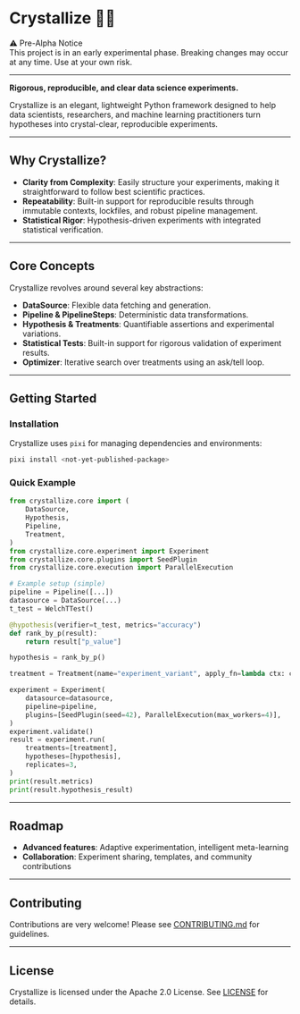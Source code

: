 # Crystallize 🧪✨

⚠️ Pre-Alpha Notice  
This project is in an early experimental phase. Breaking changes may occur at any time. Use at your own risk.

---

**Rigorous, reproducible, and clear data science experiments.**

Crystallize is an elegant, lightweight Python framework designed to help data scientists, researchers, and machine learning practitioners turn hypotheses into crystal-clear, reproducible experiments.

---

## Why Crystallize?

- **Clarity from Complexity**: Easily structure your experiments, making it straightforward to follow best scientific practices.
- **Repeatability**: Built-in support for reproducible results through immutable contexts, lockfiles, and robust pipeline management.
- **Statistical Rigor**: Hypothesis-driven experiments with integrated statistical verification.

---

## Core Concepts

Crystallize revolves around several key abstractions:

- **DataSource**: Flexible data fetching and generation.
- **Pipeline & PipelineSteps**: Deterministic data transformations.
- **Hypothesis & Treatments**: Quantifiable assertions and experimental variations.
- **Statistical Tests**: Built-in support for rigorous validation of experiment results.
- **Optimizer**: Iterative search over treatments using an ask/tell loop.

---

## Getting Started

### Installation

Crystallize uses `pixi` for managing dependencies and environments:

```bash
pixi install <not-yet-published-package>
```

### Quick Example

```python
from crystallize.core import (
    DataSource,
    Hypothesis,
    Pipeline,
    Treatment,
)
from crystallize.core.experiment import Experiment
from crystallize.core.plugins import SeedPlugin
from crystallize.core.execution import ParallelExecution

# Example setup (simple)
pipeline = Pipeline([...])
datasource = DataSource(...)
t_test = WelchTTest()

@hypothesis(verifier=t_test, metrics="accuracy")
def rank_by_p(result):
    return result["p_value"]

hypothesis = rank_by_p()

treatment = Treatment(name="experiment_variant", apply_fn=lambda ctx: ctx.update({"learning_rate": 0.001}))

experiment = Experiment(
    datasource=datasource,
    pipeline=pipeline,
    plugins=[SeedPlugin(seed=42), ParallelExecution(max_workers=4)],
)
experiment.validate()
result = experiment.run(
    treatments=[treatment],
    hypotheses=[hypothesis],
    replicates=3,
)
print(result.metrics)
print(result.hypothesis_result)
```

---

## Roadmap

- **Advanced features**: Adaptive experimentation, intelligent meta-learning
- **Collaboration**: Experiment sharing, templates, and community contributions

---

## Contributing

Contributions are very welcome! Please see [CONTRIBUTING.md](CONTRIBUTING.md) for guidelines.

---

## License

Crystallize is licensed under the Apache 2.0 License. See [LICENSE](LICENSE) for details.
